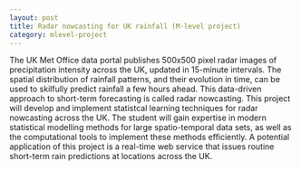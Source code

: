 ```yaml
---
layout: post
title: Radar nowcasting for UK rainfall (M-level project)
category: mlevel-project
---
```


The UK Met Office data portal publishes 500x500 pixel radar
images of precipitation intensity across the UK, updated in
15-minute intervals. The spatial distribution of rainfall
patterns, and their evolution in time, can be used to
skilfully predict rainfall a few hours ahead. This
data-driven approach to short-term forecasting is called
radar nowcasting. This project will develop and implement
statistcal learning techniques for radar nowcasting across
the UK. The student will gain expertise in modern statistical
modelling methods for large spatio-temporal data sets, as
well as the computational tools to implement these methods
efficiently. A potential application of this project is a
real-time web service that issues routine short-term rain
predictions at locations across the UK.

